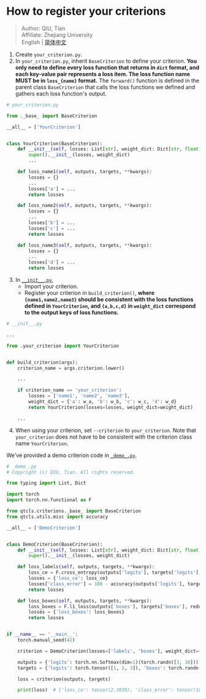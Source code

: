 # How to register your criterions

> Author: QIU, Tian  
> Affiliate: Zhejiang University  
> English | [简体中文](README_zh-CN.md)

1. Create `your_criterion.py`.
2. In `your_criterion.py`, inherit `BaseCriterion` to define your criterion. **You only need to define every loss
   function that returns in `dict` format, and each key-value pair represents a loss item. The loss function name MUST
   be in `loss_{name}` format.** The `forward()` function is defined in the parent class `BaseCriterion` that calls the
   loss functions we defined and gathers each loss function's output.

```python
# your_criterion.py

from ._base_ import BaseCriterion

__all__ = ['YourCriterion']


class YourCriterion(BaseCriterion):
    def __init__(self, losses: List[str], weight_dict: Dict[str, float]):
        super().__init__(losses, weight_dict)
        ...

    def loss_name1(self, outputs, targets, **kwargs):
        losses = {}
        ...
        losses['a'] = ...
        return losses

    def loss_name2(self, outputs, targets, **kwargs):
        losses = {}
        ...
        losses['b'] = ...
        losses['c'] = ...
        return losses

    def loss_name3(self, outputs, targets, **kwargs):
        losses = {}
        ...
        losses['d'] = ...
        return losses
```

3. In [`__init__.py`](__init__.py),
    - Import your criterion.
    - Register your criterion in `build_criterion()`, **where `{name1,name2,name3}` should be consistent with the loss
      functions defined in `YourCriterion`, and `{a,b,c,d}` in `weight_dict` correspond to the output keys of loss
      functions.**

```python
# __init__.py

...

from .your_criterion import YourCriterion


def build_criterion(args):
    criterion_name = args.criterion.lower()

    ...

    if criterion_name == 'your_criterion':
        losses = ['name1', 'name2', 'name3'],
        weight_dict = {'a': w_a, 'b': w_b, 'c': w_c, 'd': w_d}
        return YourCriterion(losses=losses, weight_dict=weight_dict)

    ...
```

4. When using your criterion, set `--criterion` to `your_criterion`. Note that `your_criterion` does not have to be
   consistent with the criterion class name `YourCriterion`.

We've provided a demo criterion code in [`_demo_.py`](_demo_.py).

```python
# _demo_.py
# Copyright (c) QIU, Tian. All rights reserved.

from typing import List, Dict

import torch
import torch.nn.functional as F

from qtcls.criterions._base_ import BaseCriterion
from qtcls.utils.misc import accuracy

__all__ = ['DemoCriterion']


class DemoCriterion(BaseCriterion):
    def __init__(self, losses: List[str], weight_dict: Dict[str, float]):
        super().__init__(losses, weight_dict)

    def loss_labels(self, outputs, targets, **kwargs):
        loss_ce = F.cross_entropy(outputs['logits'], targets['logits'], reduction='mean')
        losses = {'loss_ce': loss_ce}
        losses['class_error'] = 100 - accuracy(outputs['logits'], targets['logits'])[0]
        return losses

    def loss_boxes(self, outputs, targets, **kwargs):
        loss_boxes = F.l1_loss(outputs['boxes'], targets['boxes'], reduction='mean')
        losses = {'loss_boxes': loss_boxes}
        return losses


if __name__ == '__main__':
    torch.manual_seed(42)

    criterion = DemoCriterion(losses=['labels', 'boxes'], weight_dict={'loss_ce': 1, 'loss_boxes': 2})

    outputs = {'logits': torch.nn.Softmax(dim=1)(torch.randn([3, 10])), 'boxes': torch.randn([3, 4])}
    targets = {'logits': torch.tensor([1, 2, 3]), 'boxes': torch.randn([3, 4])}

    loss = criterion(outputs, targets)

    print(loss)  # {'loss_ce': tensor(2.3039), 'class_error': tensor(100.), 'loss_boxes': tensor(1.1626)}
```
